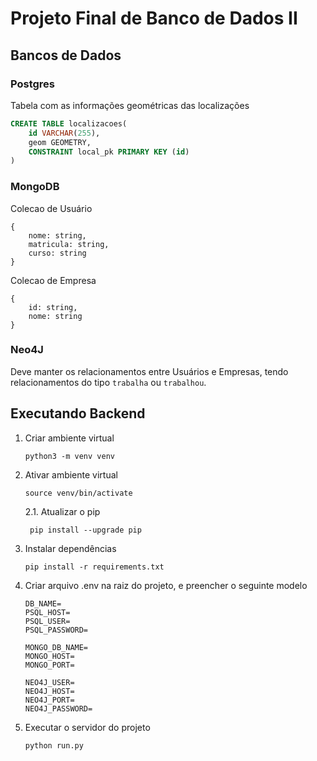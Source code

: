 # Projeto Final de Banco de Dados II

## Bancos de Dados

### Postgres

Tabela com as informações geométricas das localizações
```sql
CREATE TABLE localizacoes(
    id VARCHAR(255),
    geom GEOMETRY,
    CONSTRAINT local_pk PRIMARY KEY (id)
)
```

### MongoDB

Colecao de Usuário
```
{
    nome: string,
    matricula: string,
    curso: string
}
```

Colecao de Empresa
```
{
    id: string,
    nome: string
}
```


### Neo4J

Deve manter os relacionamentos entre Usuários e Empresas, tendo relacionamentos do tipo `trabalha` ou `trabalhou`.

## Executando Backend

1. Criar ambiente virtual
    ```
    python3 -m venv venv
    ```
2. Ativar ambiente virtual
    ```
    source venv/bin/activate
    ```
   2.1. Atualizar o pip
   ```
    pip install --upgrade pip
    ```
3. Instalar dependências
    ```
    pip install -r requirements.txt
    ```
4. Criar arquivo .env na raiz do projeto, e preencher o seguinte modelo
    ```
    DB_NAME=
    PSQL_HOST=
    PSQL_USER=
    PSQL_PASSWORD=

    MONGO_DB_NAME=
    MONGO_HOST=
    MONGO_PORT=

    NEO4J_USER=
    NEO4J_HOST=
    NEO4J_PORT=
    NEO4J_PASSWORD=
    ``` 
5. Executar o servidor do projeto
    ```
    python run.py
    ```
